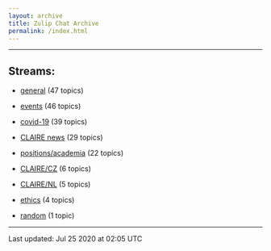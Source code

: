 ```yaml
---
layout: archive
title: Zulip Chat Archive
permalink: /index.html
---
```


---

## Streams:

* [general](stream/201199-general/index.html) (47 topics)

* [events](stream/201207-events/index.html) (46 topics)

* [covid-19](stream/226112-covid-19/index.html) (39 topics)

* [CLAIRE news](stream/201957-CLAIRE-news/index.html) (29 topics)

* [positions/academia](stream/203258-positions/academia/index.html) (22 topics)

* [CLAIRE/CZ](stream/203399-CLAIRE/CZ/index.html) (6 topics)

* [CLAIRE/NL](stream/203255-CLAIRE/NL/index.html) (5 topics)

* [ethics](stream/228366-ethics/index.html) (4 topics)

* [random](stream/202125-random/index.html) (1 topic)

<hr><p>Last updated: Jul 25 2020 at 02:05 UTC</p>